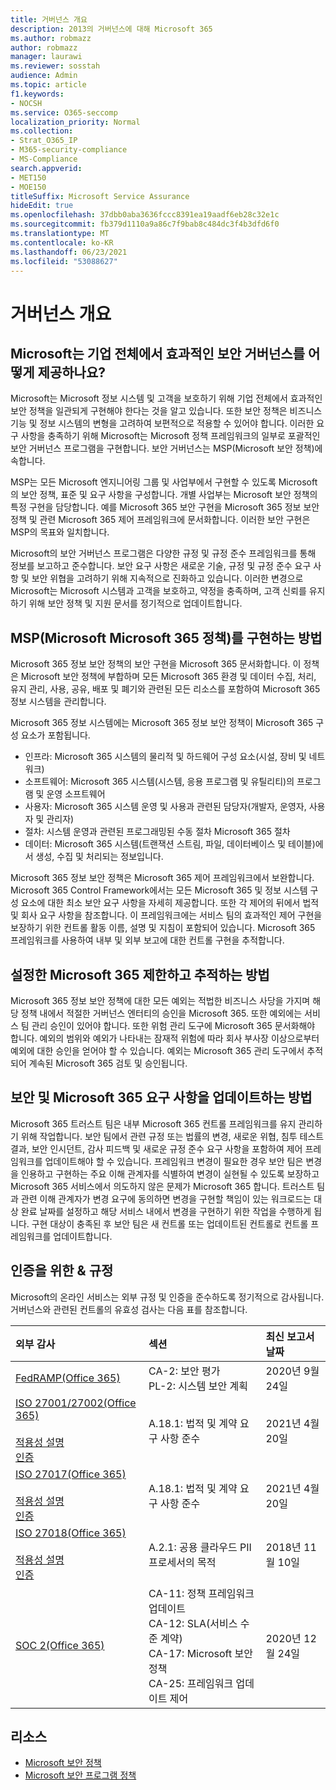 ```yaml
---
title: 거버넌스 개요
description: 2013의 거버넌스에 대해 Microsoft 365
ms.author: robmazz
author: robmazz
manager: laurawi
ms.reviewer: sosstah
audience: Admin
ms.topic: article
f1.keywords:
- NOCSH
ms.service: O365-seccomp
localization_priority: Normal
ms.collection:
- Strat_O365_IP
- M365-security-compliance
- MS-Compliance
search.appverid:
- MET150
- MOE150
titleSuffix: Microsoft Service Assurance
hideEdit: true
ms.openlocfilehash: 37dbb0aba3636fccc8391ea19aadf6eb28c32e1c
ms.sourcegitcommit: fb379d1110a9a86c7f9bab8c484dc3f4b3dfd6f0
ms.translationtype: MT
ms.contentlocale: ko-KR
ms.lasthandoff: 06/23/2021
ms.locfileid: "53088627"
---
```

# <a name="governance-overview"></a>거버넌스 개요

## <a name="how-does-microsoft-provide-effective-security-governance-across-the-enterprise"></a>Microsoft는 기업 전체에서 효과적인 보안 거버넌스를 어떻게 제공하나요?

Microsoft는 Microsoft 정보 시스템 및 고객을 보호하기 위해 기업 전체에서 효과적인 보안 정책을 일관되게 구현해야 한다는 것을 알고 있습니다. 또한 보안 정책은 비즈니스 기능 및 정보 시스템의 변형을 고려하여 보편적으로 적용할 수 있어야 합니다. 이러한 요구 사항을 충족하기 위해 Microsoft는 Microsoft 정책 프레임워크의 일부로 포괄적인 보안 거버넌스 프로그램을 구현합니다. 보안 거버넌스는 MSP(Microsoft 보안 정책)에 속합니다.

MSP는 모든 Microsoft 엔지니어링 그룹 및 사업부에서 구현할 수 있도록 Microsoft의 보안 정책, 표준 및 요구 사항을 구성합니다. 개별 사업부는 Microsoft 보안 정책의 특정 구현을 담당합니다. 예를 Microsoft 365 보안 구현을 Microsoft 365 정보 보안 정책 및 관련 Microsoft 365 제어 프레임워크에 문서화합니다. 이러한 보안 구현은 MSP의 목표와 일치합니다.

Microsoft의 보안 거버넌스 프로그램은 다양한 규정 및 규정 준수 프레임워크를 통해 정보를 보고하고 준수합니다. 보안 요구 사항은 새로운 기술, 규정 및 규정 준수 요구 사항 및 보안 위협을 고려하기 위해 지속적으로 진화하고 있습니다. 이러한 변경으로 Microsoft는 Microsoft 시스템과 고객을 보호하고, 약정을 충족하며, 고객 신뢰를 유지하기 위해 보안 정책 및 지원 문서를 정기적으로 업데이트합니다.

## <a name="how-does-microsoft-365-implement-the-microsoft-security-policy-msp"></a>MSP(Microsoft Microsoft 365 정책)를 구현하는 방법

Microsoft 365 정보 보안 정책의 보안 구현을 Microsoft 365 문서화합니다. 이 정책은 Microsoft 보안 정책에 부합하며 모든 Microsoft 365 환경 및 데이터 수집, 처리, 유지 관리, 사용, 공유, 배포 및 폐기와 관련된 모든 리소스를 포함하여 Microsoft 365 정보 시스템을 관리합니다.

Microsoft 365 정보 시스템에는 Microsoft 365 정보 보안 정책이 Microsoft 365 구성 요소가 포함됩니다.

- 인프라: Microsoft 365 시스템의 물리적 및 하드웨어 구성 요소(시설, 장비 및 네트워크)
- 소프트웨어: Microsoft 365 시스템(시스템, 응용 프로그램 및 유틸리티)의 프로그램 및 운영 소프트웨어
- 사용자: Microsoft 365 시스템 운영 및 사용과 관련된 담당자(개발자, 운영자, 사용자 및 관리자)
- 절차: 시스템 운영과 관련된 프로그래밍된 수동 절차 Microsoft 365 절차
- 데이터: Microsoft 365 시스템(트랜잭션 스트림, 파일, 데이터베이스 및 테이블)에서 생성, 수집 및 처리되는 정보입니다.

Microsoft 365 정보 보안 정책은 Microsoft 365 제어 프레임워크에서 보완합니다. Microsoft 365 Control Framework에서는 모든 Microsoft 365 및 정보 시스템 구성 요소에 대한 최소 보안 요구 사항을 자세히 제공합니다. 또한 각 제어의 뒤에서 법적 및 회사 요구 사항을 참조합니다. 이 프레임워크에는 서비스 팀의 효과적인 제어 구현을 보장하기 위한 컨트롤 활동 이름, 설명 및 지침이 포함되어 있습니다. Microsoft 365 프레임워크를 사용하여 내부 및 외부 보고에 대한 컨트롤 구현을 추적합니다.

## <a name="how-does-microsoft-365-limit-and-track-exceptions-to-established-policies"></a>설정한 Microsoft 365 제한하고 추적하는 방법

Microsoft 365 정보 보안 정책에 대한 모든 예외는 적법한 비즈니스 사당을 가지며 해당 정책 내에서 적절한 거버넌스 엔터티의 승인을 Microsoft 365. 또한 예외에는 서비스 팀 관리 승인이 있어야 합니다. 또한 위험 관리 도구에 Microsoft 365 문서화해야 합니다. 예외의 범위와 예외가 나타내는 잠재적 위험에 따라 회사 부사장 이상으로부터 예외에 대한 승인을 얻어야 할 수 있습니다. 예외는 Microsoft 365 관리 도구에서 추적되어 계속된 Microsoft 365 검토 및 승인됩니다.

## <a name="how-does-microsoft-365-keep-security-and-compliance-requirements-updated"></a>보안 및 Microsoft 365 요구 사항을 업데이트하는 방법

Microsoft 365 트러스트 팀은 내부 Microsoft 365 컨트롤 프레임워크를 유지 관리하기 위해 작업합니다. 보안 팀에서 관련 규정 또는 법률의 변경, 새로운 위협, 침투 테스트 결과, 보안 인시던트, 감사 피드백 및 새로운 규정 준수 요구 사항을 포함하여 제어 프레임워크를 업데이트해야 할 수 있습니다. 프레임워크 변경이 필요한 경우 보안 팀은 변경을 인용하고 구현하는 주요 이해 관계자를 식별하여 변경이 실현될 수 있도록 보장하고 Microsoft 365 서비스에서 의도하지 않은 문제가 Microsoft 365 합니다. 트러스트 팀과 관련 이해 관계자가 변경 요구에 동의하면 변경을 구현할 책임이 있는 워크로드는 대상 완료 날짜를 설정하고 해당 서비스 내에서 변경을 구현하기 위한 작업을 수행하게 됩니다. 구현 대상이 충족된 후 보안 팀은 새 컨트롤 또는 업데이트된 컨트롤로 컨트롤 프레임워크를 업데이트합니다.

## <a name="related-external-regulations--certifications"></a>인증을 위한 & 규정

Microsoft의 온라인 서비스는 외부 규정 및 인증을 준수하도록 정기적으로 감사됩니다. 거버넌스와 관련된 컨트롤의 유효성 검사는 다음 표를 참조합니다.

| **외부 감사** | **섹션** | **최신 보고서 날짜** |
|:--------------------|:------------|:-----------------------|
| [FedRAMP(Office 365)](https://compliance.microsoft.com/compliancemanager) | CA-2: 보안 평가 <br> PL-2: 시스템 보안 계획 | 2020년 9월 24일 |
| [ISO 27001/27002(Office 365)](https://servicetrust.microsoft.com/ViewPage/MSComplianceGuideV3?command=Download&downloadType=Document&downloadId=8d625374-4f2d-49f8-9d37-a4281ba98222&tab=7027ead0-3d6b-11e9-b9e1-290b1eb4cdeb&docTab=7027ead0-3d6b-11e9-b9e1-290b1eb4cdeb_ISO_Reports) <br><br> [적용성 설명](https://servicetrust.microsoft.com/ViewPage/MSComplianceGuideV3?command=Download&downloadType=Document&downloadId=c0df4ce8-c77e-4183-84eb-c8688470d8b1&tab=7027ead0-3d6b-11e9-b9e1-290b1eb4cdeb&docTab=7027ead0-3d6b-11e9-b9e1-290b1eb4cdeb_ISO_Reports) <br> [인증](https://servicetrust.microsoft.com/ViewPage/MSComplianceGuideV3?command=Download&downloadType=Document&downloadId=1e84a14a-2468-45ac-9412-5e53250d57ec&tab=7027ead0-3d6b-11e9-b9e1-290b1eb4cdeb&docTab=7027ead0-3d6b-11e9-b9e1-290b1eb4cdeb_ISO_Reports) | A.18.1: 법적 및 계약 요구 사항 준수 | 2021년 4월 20일 |
| [ISO 27017(Office 365)](https://servicetrust.microsoft.com/ViewPage/MSComplianceGuideV3?command=Download&downloadType=Document&downloadId=8d625374-4f2d-49f8-9d37-a4281ba98222&tab=7027ead0-3d6b-11e9-b9e1-290b1eb4cdeb&docTab=7027ead0-3d6b-11e9-b9e1-290b1eb4cdeb_ISO_Reports) <br><br> [적용성 설명](https://servicetrust.microsoft.com/ViewPage/MSComplianceGuideV3?command=Download&downloadType=Document&downloadId=c0df4ce8-c77e-4183-84eb-c8688470d8b1&tab=7027ead0-3d6b-11e9-b9e1-290b1eb4cdeb&docTab=7027ead0-3d6b-11e9-b9e1-290b1eb4cdeb_ISO_Reports) <br> [인증](https://servicetrust.microsoft.com/ViewPage/MSComplianceGuideV3?command=Download&downloadType=Document&downloadId=70de0999-5451-43a3-9ef4-761e8fbfb1a3&tab=7027ead0-3d6b-11e9-b9e1-290b1eb4cdeb&docTab=7027ead0-3d6b-11e9-b9e1-290b1eb4cdeb_ISO_Reports) | A.18.1: 법적 및 계약 요구 사항 준수 | 2021년 4월 20일 |
| [ISO 27018(Office 365)](https://servicetrust.microsoft.com/ViewPage/MSComplianceGuideV3?command=Download&downloadType=Document&downloadId=8d625374-4f2d-49f8-9d37-a4281ba98222&tab=7027ead0-3d6b-11e9-b9e1-290b1eb4cdeb&docTab=7027ead0-3d6b-11e9-b9e1-290b1eb4cdeb_ISO_Reports) <br><br> [적용성 설명](https://servicetrust.microsoft.com/ViewPage/MSComplianceGuideV3?command=Download&downloadType=Document&downloadId=c0df4ce8-c77e-4183-84eb-c8688470d8b1&tab=7027ead0-3d6b-11e9-b9e1-290b1eb4cdeb&docTab=7027ead0-3d6b-11e9-b9e1-290b1eb4cdeb_ISO_Reports) <br> [인증](https://servicetrust.microsoft.com/ViewPage/MSComplianceGuideV3?command=Download&downloadType=Document&downloadId=43e89534-f48d-42ea-a7a7-3523ff516036&tab=7027ead0-3d6b-11e9-b9e1-290b1eb4cdeb&docTab=7027ead0-3d6b-11e9-b9e1-290b1eb4cdeb_ISO_Reports) | A.2.1: 공용 클라우드 PII 프로세서의 목적 | 2018년 11월 10일 |
| [SOC 2(Office 365)](https://servicetrust.microsoft.com/ViewPage/MSComplianceGuideV3?command=Download&downloadType=Document&downloadId=a73c1738-7892-42b7-acd3-87b6371c53f6&tab=7027ead0-3d6b-11e9-b9e1-290b1eb4cdeb&docTab=7027ead0-3d6b-11e9-b9e1-290b1eb4cdeb_SOC_%2F_SSAE_16_Reports) | CA-11: 정책 프레임워크 업데이트 <br> CA-12: SLA(서비스 수준 계약) <br> CA-17: Microsoft 보안 정책 <br> CA-25: 프레임워크 업데이트 제어 | 2020년 12월 24일 |

## <a name="resources"></a>리소스

- [Microsoft 보안 정책](https://servicetrust.microsoft.com/ViewPage/TrustDocumentsV3?command=Download&downloadType=Document&downloadId=bc35aefb-ec41-4a0e-bfc7-10aa5169ca88&tab=7f51cb60-3d6c-11e9-b2af-7bb9f5d2d913&docTab=7f51cb60-3d6c-11e9-b2af-7bb9f5d2d913_FAQ_and_White_Papers)
- [Microsoft 보안 프로그램 정책](https://servicetrust.microsoft.com/ViewPage/TrustDocumentsV3?command=Download&downloadType=Document&downloadId=4b010ac5-2861-4d20-b8ff-db77875b43a9&tab=7f51cb60-3d6c-11e9-b2af-7bb9f5d2d913&docTab=7f51cb60-3d6c-11e9-b2af-7bb9f5d2d913_FAQ_and_White_Papers)
